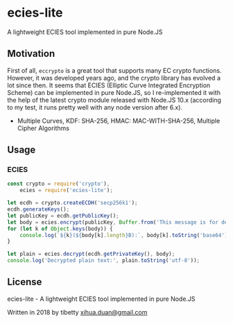 # ecies-lite

A lightweight ECIES tool implemented in pure Node.JS

## Motivation

First of all, `eccrypto` is a great tool that supports many EC crypto functions. However, it was developed years ago, and the crypto library has evolved a lot since then. It seems that ECIES (Elliptic Curve Integrated Encryption Scheme) can be implemented in pure Node.JS, so I re-implemented it with the help of the latest crypto module released with Node.JS 10.x (according to my test, it runs pretty well with any node version after 6.x).

* Multiple Curves, KDF: SHA-256, HMAC: MAC-WITH-SHA-256, Multiple Cipher Algorithms

## Usage

### ECIES

```js
const crypto = require('crypto'),
    ecies = require('ecies-lite');

let ecdh = crypto.createECDH('secp256k1');
ecdh.generateKeys();
let publicKey = ecdh.getPublicKey();
let body = ecies.encrypt(publicKey, Buffer.from('This message is for demo purpose'));
for (let k of Object.keys(body)) {
    console.log(`${k}(${body[k].length}B):`, body[k].toString('base64'));
}

let plain = ecies.decrypt(ecdh.getPrivateKey(), body);
console.log('Decrypted plain text:', plain.toString('utf-8'));
```

## License

ecies-lite - A lightweight ECIES tool implemented in pure Node.JS

Written in 2018 by tibetty <xihua.duan@gmail.com>
